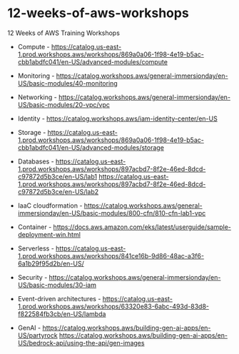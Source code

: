 # 12-weeks-of-aws-workshops
12 Weeks of AWS Training Workshops

- Compute - https://catalog.us-east-1.prod.workshops.aws/workshops/869a0a06-1f98-4e19-b5ac-cbb1abdfc041/en-US/advanced-modules/compute

- Monitoring - https://catalog.workshops.aws/general-immersionday/en-US/basic-modules/40-monitoring

- Networking - https://catalog.workshops.aws/general-immersionday/en-US/basic-modules/20-vpc/vpc

- Identity - https://catalog.workshops.aws/iam-identity-center/en-US

- Storage - https://catalog.us-east-1.prod.workshops.aws/workshops/869a0a06-1f98-4e19-b5ac-cbb1abdfc041/en-US/advanced-modules/storage

- Databases - https://catalog.us-east-1.prod.workshops.aws/workshops/897acbd7-8f2e-46ed-8dcd-c97872d5b3ce/en-US/lab1
https://catalog.us-east-1.prod.workshops.aws/workshops/897acbd7-8f2e-46ed-8dcd-c97872d5b3ce/en-US/lab2

- IaaC cloudformation - https://catalog.workshops.aws/general-immersionday/en-US/basic-modules/800-cfn/810-cfn-lab1-vpc

- Container - https://docs.aws.amazon.com/eks/latest/userguide/sample-deployment-win.html

- Serverless - https://catalog.us-east-1.prod.workshops.aws/workshops/841ce16b-9d86-48ac-a3f6-6a1b29f95d2b/en-US/

- Security - https://catalog.workshops.aws/general-immersionday/en-US/basic-modules/30-iam

- Event-driven architectures - https://catalog.us-east-1.prod.workshops.aws/workshops/63320e83-6abc-493d-83d8-f822584fb3cb/en-US/lambda

- GenAI - https://catalog.workshops.aws/building-gen-ai-apps/en-US/partyrock
https://catalog.workshops.aws/building-gen-ai-apps/en-US/bedrock-api/using-the-api/gen-images

